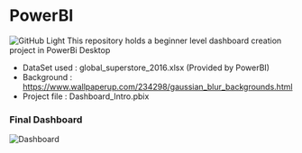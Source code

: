 # PowerBI 
![GitHub Light](https://github.com/github-light.png#gh-dark-mode-only)
This repository holds a beginner level dashboard creation project in PowerBi Desktop

- DataSet used : global_superstore_2016.xlsx (Provided by PowerBI)
- Background : https://www.wallpaperup.com/234298/gaussian_blur_backgrounds.html
- Project file : Dashboard_Intro.pbix

### Final Dashboard
![Dashboard](https://user-images.githubusercontent.com/72709639/148855351-c07164cd-3a37-4d2f-80cd-35be4e35a7de.PNG)
